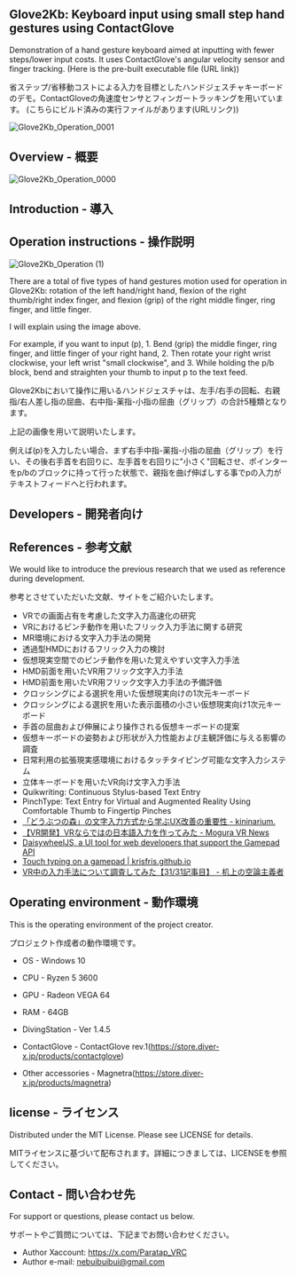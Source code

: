 ## Glove2Kb: Keyboard input using small step hand gestures using ContactGlove
Demonstration of a hand gesture keyboard aimed at inputting with fewer steps/lower input costs. It uses ContactGlove's angular velocity sensor and finger tracking.
(Here is the pre-built executable file (URL link))

省ステップ/省移動コストによる入力を目標としたハンドジェスチャキーボードのデモ。ContactGloveの角速度センサとフィンガートラッキングを用いています。
(こちらにビルド済みの実行ファイルがあります(URLリンク))

![Glove2Kb_Operation_0001](https://github.com/1000100Den/Glove2Kb/assets/52491146/92d56092-18d7-4669-8abb-758cd297f3f1)

## Overview - 概要

![Glove2Kb_Operation_0000](https://github.com/1000100Den/Glove2Kb/assets/52491146/3ac9d473-ebaa-4350-906f-7d1b6aaa844e)

## Introduction - 導入

## Operation instructions - 操作説明

![Glove2Kb_Operation (1)](https://github.com/1000100Den/Glove2Kb/assets/52491146/a89b49ac-38ce-4130-9ed7-ff741b81f40f)

There are a total of five types of hand gestures motion used for operation in Glove2Kb: rotation of the left hand/right hand, flexion of the right thumb/right index finger, and flexion (grip) of the right middle finger, ring finger, and little finger.

I will explain using the image above.

For example, if you want to input (p), 1. Bend (grip) the middle finger, ring finger, and little finger of your right hand, 2. Then rotate your right wrist clockwise, your left wrist "small clockwise", and 3. While holding the p/b block, bend and straighten your thumb to input p to the text feed.

Glove2Kbにおいて操作に用いるハンドジェスチャは、左手/右手の回転、右親指/右人差し指の屈曲、右中指-薬指-小指の屈曲（グリップ）の合計5種類となります。

上記の画像を用いて説明いたします。

例えば(p)を入力したい場合、まず右手中指-薬指-小指の屈曲（グリップ）を行い、その後右手首を右回りに、左手首を右回りに"小さく"回転させ、ポインターをp/bのブロックに持って行った状態で、親指を曲げ伸ばしする事でpの入力がテキストフィードへと行われます。

## Developers - 開発者向け

## References - 参考文献

We would like to introduce the previous research that we used as reference during development.

参考とさせていただいた文献、サイトをご紹介いたします。

- VRでの画面占有を考慮した文字入力高速化の研究
- VRにおけるピンチ動作を用いたフリック入力手法に関する研究
- MR環境における文字入力手法の開発
- 透過型HMDにおけるフリック入力の検討
- 仮想現実空間でのピンチ動作を用いた覚えやすい文字入力手法
- HMD前面を用いたVR用フリック文字入力手法
- HMD前面を用いたVR用フリック文字入力手法の予備評価
- クロッシングによる選択を用いた仮想現実向けの1次元キーボード
- クロッシングによる選択を用いた表示面積の小さい仮想現実向け1次元キーボード
- 手首の屈曲および伸展により操作される仮想キーボードの提案
- 仮想キーボードの姿勢および形状が入力性能および主観評価に与える影響の調査
- 日常利用の拡張現実感環境におけるタッチタイピング可能な文字入力システム
- 立体キーボードを用いたVR向け文字入力手法
- Quikwriting: Continuous Stylus-based Text Entry
- PinchType: Text Entry for Virtual and Augmented Reality Using Comfortable Thumb to Fingertip Pinches
- [「どうぶつの森」の文字入力方式から学ぶUX改善の重要性 - kininarium.](https://kininarium.hateblo.jp/entry/animal_crossing_input_method)
- [【VR開発】VRならではの日本語入力を作ってみた - Mogura VR News](https://www.moguravr.com/jpn-vr/)
- [DaisywheelJS, a UI tool for web developers that support the Gamepad API](https://likethemammal.github.io/daisywheeljs/)
- [Touch typing on a gamepad | krisfris.github.io](https://krisfris.com/2020/07/07/touch-typing-on-a-gamepad.html)
- [VR中の入力手法について調査してみた【31/31記事目】 - 机上の空論主義者](https://umeboshi-lab.com/entry/2021/05/31/232752)

## Operating environment - 動作環境

This is the operating environment of the project creator.

プロジェクト作成者の動作環境です。

- OS - Windows 10

- CPU - Ryzen 5 3600

- GPU - Radeon VEGA 64

- RAM - 64GB

- DivingStation - Ver 1.4.5

- ContactGlove - ContactGlove rev.1(https://store.diver-x.jp/products/contactglove)

- Other accessories - Magnetra(https://store.diver-x.jp/products/magnetra)

## license - ライセンス

Distributed under the MIT License. Please see LICENSE for details.

MITライセンスに基づいて配布されます。詳細につきましては、LICENSEを参照してください。

## Contact - 問い合わせ先

For support or questions, please contact us below.

サポートやご質問については、下記までお問い合わせください。

- Author Xaccount: https://x.com/Paratap_VRC
- Author e-mail: nebuibuibui@gmail.com
